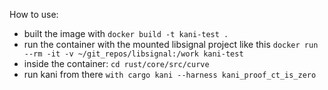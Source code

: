 How to use:

- built the image with `docker build -t kani-test .`
- run the container with the mounted libsignal project like this `docker run --rm -it -v ~/git_repos/libsignal:/work kani-test`
- inside the container: `cd rust/core/src/curve`
- run kani from there `with cargo kani --harness kani_proof_ct_is_zero`
